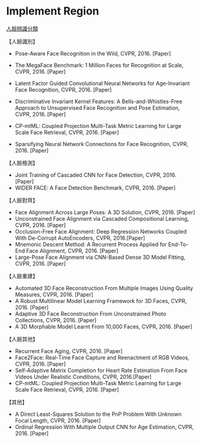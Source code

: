 # Implement Region

[人臉辨識分類](http://www.thinkface.cn/thread-4745-1-1.html)

【人臉識別】
+ Pose-Aware Face Recognition in the Wild, CVPR, 2016. [Paper]

+ The MegaFace Benchmark: 1 Million Faces for Recognition at Scale, CVPR, 2016. [Paper]

+ Latent Factor Guided Convolutional Neural Networks for Age-Invariant Face Recognition, CVPR, 2016. [Paper]

+ Discriminative Invariant Kernel Features: A Bells-and-Whistles-Free Approach to Unsupervised Face Recognition and Pose Estimation, CVPR, 2016. [Paper]

+ CP-mtML: Coupled Projection Multi-Task Metric Learning for Large Scale Face Retrieval, CVPR, 2016. [Paper]

+ Sparsifying Neural Network Connections for Face Recognition, CVPR, 2016. [Paper]

【人臉檢測】
+ Joint Training of Cascaded CNN for Face Detection, CVPR, 2016. [Paper]
+ WIDER FACE: A Face Detection Benchmark, CVPR, 2016. [Paper]

【人臉對齊】
+ Face Alignment Across Large Poses: A 3D Solution, CVPR, 2016. [Paper]
+ Unconstrained Face Alignment via Cascaded Compositional Learning, CVPR, 2016. [Paper]
+ Occlusion-Free Face Alignment: Deep Regression Networks Coupled With De-Corrupt AutoEncoders, CVPR, 2016.[Paper]
+ Mnemonic Descent Method: A Recurrent Process Applied for End-To-End Face Alignment, CVPR, 2016. [Paper]
+ Large-Pose Face Alignment via CNN-Based Dense 3D Model Fitting, CVPR, 2016. [Paper]

【人臉重建】
+ Automated 3D Face Reconstruction From Multiple Images Using Quality Measures, CVPR, 2016. [Paper]
+ A Robust Multilinear Model Learning Framework for 3D Faces, CVPR, 2016. [Paper]
+ Adaptive 3D Face Reconstruction From Unconstrained Photo Collections, CVPR, 2016. [Paper]
+ A 3D Morphable Model Learnt From 10,000 Faces, CVPR, 2016. [Paper]

【人臉其他】
+ Recurrent Face Aging, CVPR, 2016. [Paper]
+ Face2Face: Real-Time Face Capture and Reenactment of RGB Videos, CVPR, 2016. [Paper]
+ Self-Adaptive Matrix Completion for Heart Rate Estimation From Face Videos Under Realistic Conditions, CVPR, 2016.[Paper]
+ CP-mtML: Coupled Projection Multi-Task Metric Learning for Large Scale Face Retrieval, CVPR, 2016. [Paper]

【其他】
+ A Direct Least-Squares Solution to the PnP Problem With Unknown Focal Length, CVPR, 2016. [Paper]
+ Ordinal Regression With Multiple Output CNN for Age Estimation, CVPR, 2016. [Paper]
